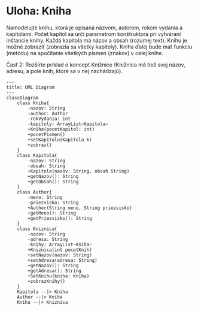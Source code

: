 # Uloha: Kniha

Namodelujte knihu,
ktorá je opísaná názvom, autorom, rokom vydania a kapitolami.
Počet kapitol sa určí parametrom konštruktora pri vytváraní inštancie knihy.
Každá kapitola má názov a obsah (rozumej text).
Knihu je možné zobraziť (zobrazia sa všetky kapitoly).
Kniha ďalej bude mať funkciu (metódu) na spočítanie všetkých písmen (znakov) v celej knihe.

Časť 2: Rozšírte príklad o koncept Knižnice (Knižnica má tiež svoj názov, adresu, a pole kníh, ktoré sa v nej
nachádzajú).


```mermaid
---
title: UML Diagram
---
classDiagram
    class Kniha{
        -nazov: String
        -author: Author
        -rokVydania: int
        -kapitoly: ArrayList~Kapitola~
        +Kniha(pocetKapitol: int)
        +pocetPismen()
        +setKapitolu(Kapitola k)
        +zobraz()
    }
    class Kapitola{
        -nazov: String
        -obsah: String
        +Kapitola(nazov: String, obsah String)
        +getNazov(): String
        +getObsah(): String
    }
    class Author{
        -meno: String
        -priezvisko: String
        +Author(String meno, String priezvisko)
        +getMeno(): String
        +getPriezvisko(): String
    }
    class Kniznica{
        -nazov: String
        -adresa: String
        -knihy: ArrayList~Kniha~
        +Kniznica(int pocetKnih)
        +setNazov(nazov: String)
        +setAdresa(adresa: String)
        +getNazoV(): String
        +getAdresa(): String
        +SetKnihu(kniha: Kniha)
        +zobrazKnihy()
    }
    Kapitola --|> Kniha
    Author --|> Kniha
    Kniha --|> Kniznica
```
